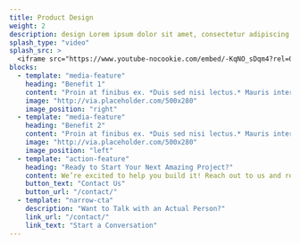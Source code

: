 ```yaml
---
title: Product Design
weight: 2
description: design Lorem ipsum dolor sit amet, consectetur adipiscing elit.
splash_type: "video"
splash_src: >
  <iframe src="https://www.youtube-nocookie.com/embed/-KqNO_sDqm4?rel=0" frameborder="0" allow="autoplay; encrypted-media" allowfullscreen></iframe>
blocks:
  - template: "media-feature"
    heading: "Benefit 1"
    content: "Proin at finibus ex. *Duis sed nisi lectus.* Mauris interdum ac nunc quis pharetra. Vivamus rhoncus porttitor ante."
    image: "http://via.placeholder.com/500x280"
    image_position: "right"
  - template: "media-feature"
    heading: "Benefit 2"
    content: "Proin at finibus ex. *Duis sed nisi lectus.* Mauris interdum ac nunc quis pharetra. Vivamus rhoncus porttitor ante."
    image: "http://via.placeholder.com/500x280"
    image_position: "left"
  - template: "action-feature"
    heading: "Ready to Start Your Next Amazing Project?"
    content: We’re excited to help you build it! Reach out to us and request a proposal from our team.
    button_text: "Contact Us"
    button_url: "/contact/"
  - template: "narrow-cta"
    description: "Want to Talk with an Actual Person?"
    link_url: "/contact/"
    link_text: "Start a Conversation"
---
```

